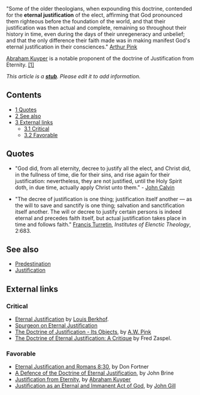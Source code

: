 "Some of the older theologians, when expounding this doctrine,
contended for the **eternal justification** of the elect, affirming
that God pronounced them righteous before the foundation of the
world, and that their justification was then actual and complete,
remaining so throughout their history in time, even during the days
of their unregeneracy and unbelief; and that the only difference
their faith made was in making manifest God's eternal justification
in their consciences."
[Arthur Pink](http://biblestudy.churches.net/CCEL/P/PINK/JUSTIFIC/JUSTIFI8.HTM)

[Abraham Kuyper](Abraham_Kuyper "Abraham Kuyper") is a notable
proponent of the doctrine of Justification from Eternity.
[[1]](http://homepage.mac.com/shanerosenthal/reformationink/akjust2.htm)

*This article is a **[stub](http://www.theopedia.com/Category:Theopedia_stubs "Category:Theopedia stubs")**. Please edit it to add information.*
## Contents

-   [1 Quotes](#Quotes)
-   [2 See also](#See_also)
-   [3 External links](#External_links)
    -   [3.1 Critical](#Critical)
    -   [3.2 Favorable](#Favorable)


## Quotes

-   "God did, from all eternity, decree to justify all the elect,
    and Christ did, in the fullness of time, die for their sins, and
    rise again for their justification: nevertheless, they are not
    justified, until the Holy Spirit doth, in due time, actually apply
    Christ unto them." - [John Calvin](John_Calvin "John Calvin")

-   "The decree of justification is one thing; justification itself
    another — as the will to save and sanctify is one thing; salvation
    and sanctification itself another. The will or decree to justify
    certain persons is indeed eternal and precedes faith itself, but
    actual justification takes place in time and follows faith."
    [Francis Turretin](Francis_Turretin "Francis Turretin"),
    *Institutes of Elenctic Theology*, 2:683.

## See also

-   [Predestination](Predestination "Predestination")
-   [Justification](Justification "Justification")

## External links

### Critical

-   [Eternal Justification](http://www.the-highway.com/eternal-justification_Berkhof.html)
    by [Louis Berkhof](Louis_Berkhof "Louis Berkhof").
-   [Spurgeon on Eternal Justification](http://www.soundofgrace.com/v6n4/chsetrnlju.htm)
-   [The Doctrine of Justification - Its Objects](http://biblestudy.churches.net/CCEL/P/PINK/JUSTIFIC/JUSTIFI8.HTM),
    by [A.W. Pink](A.W._Pink "A.W. Pink")
-   [The Doctrine of Eternal Justification: A Critique](http://www.biblicalstudies.com/bstudy/soteriology/etjustif.htm)
    by Fred Zaspel.

### Favorable

-   [Eternal Justification and Romans 8:30](http://www.freegrace.net/articles/dfarticles/dfah704.htm),
    by Don Fortner
-   [A Defence of the Doctrine of Eternal Justification](http://members.aol.com/gregscv/brine.htm),
    by John Brine
-   [Justification from Eternity](http://homepage.mac.com/shanerosenthal/reformationink/akjust2.htm),
    by [Abraham Kuyper](Abraham_Kuyper "Abraham Kuyper")
-   [Justification as an Eternal and Immanent Act of God](http://www.pristinegrace.org/media.php?id=354),
    by [John Gill](John_Gill "John Gill")



